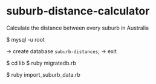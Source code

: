 suburb-distance-calculator
==========================

Calculate the distance between every suburb in Australia

$ mysql -u root

-> create database `suburb-distances`;
-> exit

$ cd lib
$ ruby migratedb.rb

$ ruby import_suburb_data.rb
